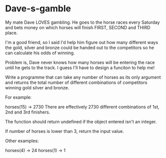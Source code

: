 # Dave-s-gamble

My mate Dave LOVES gambling. He goes to the horse races every Saturday and bets money on which horses will finish FIRST, SECOND and THIRD place.

I'm a good friend, so I said I'd help him figure out how many different ways the gold, silver and bronze could be handed out to the competitors so he can calculate his odds of winning.

Problem is, Dave never knows how many horses will be entering the race until he gets to the track. I guess I'll have to design a funciton to help me!

Write a programme that can take any number of horses as its only argument and returns the total number of different combinations of competitors winning gold silver and bronze.

For example:

horses(15)  ->  2730
There are effectively 2730 different combinations of 1st, 2nd and 3rd finishers.

The function should return undefined if the object entered isn't an integer.

If number of horses is lower than 3, return the input value.

Other examples:

horses(4)  ->  24
horses(1)  ->  1
